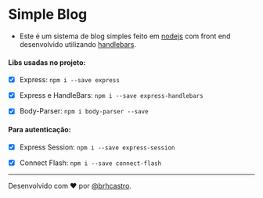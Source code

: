 # Simple Blog

* Este é um sistema de blog simples feito em [nodejs](https://nodejs.org/en/) com front end desenvolvido utilizando [handlebars](https://handlebarsjs.com/).

#### Libs usadas no projeto:

- [x] Express: `npm i --save express`

- [x] Express e HandleBars: `npm i --save express-handlebars`

- [x] Body-Parser: `npm i body-parser --save`

#### Para autenticação:
- [x] Express Session: `npm i --save express-session`

- [x] Connect Flash: `npm i --save connect-flash`

---
Desenvolvido com :heart: por [@brhcastro](https://linkedin.com/in/brhcastro).